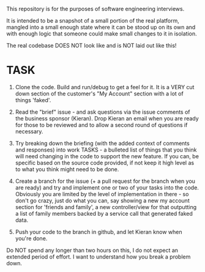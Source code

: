 This repository is for the purposes of software engineering interviews.

It is intended to be a snapshot of a small portion of the real platform, mangled into a small enough state where it can be stood up on its own and with enough logic that someone could make small changes to it in isolation.

The real codebase DOES NOT look like and is NOT laid out like this!

# TASK

1. Clone the code. Build and run/debug to get a feel for it. It is a VERY cut down section of the customer's "My Account" section with a lot of things 'faked'.

2. Read the "brief" issue - and ask questions via the issue comments of the business sponsor (Kieran). Drop Kieran an email when you are ready for those to be reviewed and to allow a second round of questions if necessary.

3. Try breaking down the briefing (with the added context of comments and responses) into work TASKS - a bulleted list of things that you think will need changing in the code to support the new feature. If you can, be specific based on the source code provided, if not keep it high level as to what you think might need to be done.

4. Create a branch for the issue (+ a pull request for the branch when you are ready) and try and implement one or two of your tasks into the code. Obviously you are limited by the level of implementation in there - so don't go crazy, just do what you can, say showing a new my account section for 'friends and family', a new controller/view for that outputting a list of family members backed by a service call that generated faked data.

5. Push your code to the branch in github, and let Kieran know when you're done.

Do NOT spend any longer than two hours on this, I do not expect an extended period of effort. I want to understand how you break a problem down.